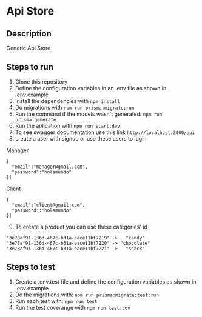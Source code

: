 # Api Store

## Description

Generic Api Store

## Steps to run

1. Clone this repository
2. Define the configuration variables in an .env file as shown in .env.example
3. Install the dependencies with `npm install`
4. Do migrations with `npm run prisma:migrate:run`
5. Run the command if the models wasn't generated: `npm run prisma:generate`
6. Run the aplication with `npm run start:dev`
7. To see swagger documentation use this link `http://localhost:3000/api`
8. create a user with signup or use these users to login

Manager

```
{
  "email":"manager@gmail.com",
  "password":"holamundo"
}|
```

Client

```
{
  "email":"client@gmail.com",
  "password":"holamundo"
}|
```

9. To create a product you can use these categories' id

```
"3e78af91-136d-467c-b31a-eace11bf7219" ->	"candy"
"3e78af91-136d-467c-b31a-eace11bf7220" -> "chocolate"
"3e78af91-136d-467c-b31a-eace11bf7221" ->	"snack"
```

## Steps to test

1. Create a .env.test file and define the configuration variables as shown in .env.example
2. Do the migrations with: `npm run prisma:migrate:test:run`
3. Run each test with: `npm run test`
4. Run the test coverange with `npm run test:cov`
